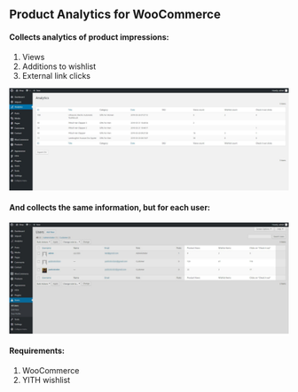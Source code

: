 ## Product Analytics for WooCommerce

#### Collects analytics of product impressions:

1. Views
2. Additions to wishlist
3. External link clicks

![alt Product-Analytics](screenshots/analytics.jpg)

#### And collects the same information, but for each user:

![alt User-Analytics](screenshots/users.jpg)

#### Requirements:
1. WooCommerce
2. YITH wishlist